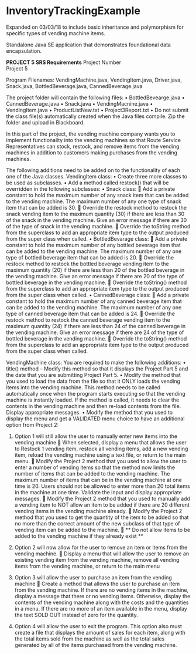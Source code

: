 # InventoryTrackingExample

Expanded on 03/03/18 to include basic inheritance and polymorphism for specific types of vending machine items.

Standalone Java SE application that demonstrates foundational data encapsulation.

<strong>PROJECT 5 SRS Requirements</strong>
Project 
Number	 
Project 5
 	 
Program Filenames: VendingMachine.java, VendingItem.java, Driver.java, Snack.java, BottledBeverage.java, CannedBeverage.java
 
The project folder will contain the following files:
•	BottledBevearge.java
•	CannedBeverage.java
•	Snack.java
•	VendingMacnine.java
•	VendingItem.java
•	ProductListNew.txt
•	Project3Report.txt
•	Do not submit the class file(s) automatically created when the Java files compile.
Zip the folder and upload in Blackboard.

In this part of the project, the vending machine company wants you to implement functionality into the vending machines so that Route Service Representatives can stock, restock, and remove items from the vending machines in addition to customers making purchases from the vending machines.
 
The following additions need to be added on to the functionality of each one of the Java classes.
VendingItem class:
•	Create three more classes to be used as subclasses.
•	Add a method called restock() that will be overridden in the following subclasses:
•	Snack class:
	Add a private constant to hold the maximum number of any snack item that can be added to the vending machine. The maximum number of any one type of snack item that can be added is 30. 
	Override the restock method to restock the snack vending item to the maximum quantity (30) if there are less than 30 of the snack in the vending machine. Give an error message if there are 30 of the type of snack in the vending machine.
	Override the toString method from the superclass to add an appropriate item type to the output produced from the super class when called.
•	BottledBevarage class:
	Add a private constant to hold the maximum number of any bottled beverage item that can be added to the vending machine. The maximum number of any one type of bottled beverage item that can be added is 20. 
	Override the restock method to restock the bottled beverage vending item to the maximum quantity (20) if there are less than 20 of the bottled beverage in the vending machine. Give an error message if there are 20 of the type of bottled beverage in the vending machine.
	Override the toString() method from the superclass to add an appropriate item type to the output produced from the super class when called.
•	CannedBeverage class:
	Add a private constant to hold the maximum number of any canned beverage item that can be added to the vending machine. The maximum number of any one type of canned beverage item that can be added is 24. 
	Override the restock method to restock the canned beverage vending item to the maximum quantity (24) if there are less than 24 of the canned beverage in the vending machine. Give an error message if there are 24 of the type of bottled beverage in the vending machine.
	Override the toString() method from the superclass to add an appropriate item type to the output produced from the super class when called.
 
 
VendingMachine class:
You are required to make the following additions:
•	title() method – Modify this method so that it displays the Project Part 5 and the date that you are submitting Project Part 5.
•	Modify the method that you used to load the data from the file so that it ONLY loads the vending items into the vending machine. This method needs to be called automatically once when the program starts executing so that the vending machine is instantly loaded. If the method is called, it needs to clear the contents in the vending machine and then re-load contents from the file. Display appropriate messages.
•	Modify the method that you used to display the menu and get a VALIDATED menu choice to have an additional option from Project 2:
1.	Option 1 will still allow the user to manually enter new items into the vending machine
	When selected, display a menu that allows the user to Restock 1 vending item, restock all vending items, add a new vending item, reload the vending machine using a text file, or return to the main menu.
	Modify the Project 2 method that you used to allow the user to enter a number of vending items so that the method now limits the number of items that can be added to the vending machine. The maximum number of items that can be in the vending machine at one time is 20. Users should not be allowed to enter more than 20 total items in the machine at one time. Validate the input and display appropriate messages.
	Modify the Project 2 method that you used to manually add a vending item to NOT allow an item to be added if there are 20 different vending items in the vending machine already.
	Modify the Project 2 method that you used to get the quantity of the item to be added so that no more than the correct amount of the new subclass of that type of vending item can be added to the machine.
	** Do not allow items to be added to the vending machine if they already exist **
	
2.	Option 2 will now allow for the user to remove an item or items from the vending machine. 
	Display a menu that will allow the user to remove an existing vending item from the vending machine, remove all vending items from the vending machine, or return to the main menu
3.	Option 3 will allow the user to purchase an item from the vending machine
	Create a method that allows the user to purchase an item from the vending machine. If there are no vending items in the machine, display a message that there or no vending items. Otherwise, display the contents of the vending machine along with the costs and the quantities in a menu. If there are no more of an item available in the menu, display the text SOLD OUT instead of zero for the quantity.
	
4.	Option 4 will allow the user to exit the program. This option also must create a file that displays the amount of sales for each item, along with the total items sold from the machine as well as the total sales generated by all of the items purchased from the vending machine.
 
 
 
 
 
 
 
 
 
